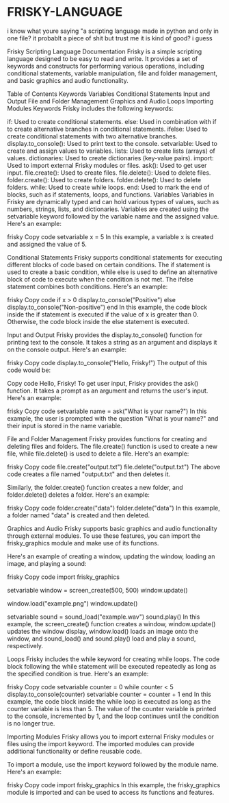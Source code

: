 # FRISKY-LANGUAGE
i know what youre saying "a scripting language made in python and only in one file? it probablt a piece of shit but trust me it is kind of good? i guess



Frisky Scripting Language Documentation
Frisky is a simple scripting language designed to be easy to read and write. It provides a set of keywords and constructs for performing various operations, including conditional statements, variable manipulation, file and folder management, and basic graphics and audio functionality.

Table of Contents
Keywords
Variables
Conditional Statements
Input and Output
File and Folder Management
Graphics and Audio
Loops
Importing Modules
Keywords
Frisky includes the following keywords:

if: Used to create conditional statements.
else: Used in combination with if to create alternative branches in conditional statements.
ifelse: Used to create conditional statements with two alternative branches.
display.to_console(): Used to print text to the console.
setvariable: Used to create and assign values to variables.
lists: Used to create lists (arrays) of values.
dictionaries: Used to create dictionaries (key-value pairs).
import: Used to import external Frisky modules or files.
ask(): Used to get user input.
file.create(): Used to create files.
file.delete(): Used to delete files.
folder.create(): Used to create folders.
folder.delete(): Used to delete folders.
while: Used to create while loops.
end: Used to mark the end of blocks, such as if statements, loops, and functions.
Variables
Variables in Frisky are dynamically typed and can hold various types of values, such as numbers, strings, lists, and dictionaries. Variables are created using the setvariable keyword followed by the variable name and the assigned value. Here's an example:

frisky
Copy code
setvariable x = 5
In this example, a variable x is created and assigned the value of 5.

Conditional Statements
Frisky supports conditional statements for executing different blocks of code based on certain conditions. The if statement is used to create a basic condition, while else is used to define an alternative block of code to execute when the condition is not met. The ifelse statement combines both conditions. Here's an example:

frisky
Copy code
if x > 0
  display.to_console("Positive")
else
  display.to_console("Non-positive")
end
In this example, the code block inside the if statement is executed if the value of x is greater than 0. Otherwise, the code block inside the else statement is executed.

Input and Output
Frisky provides the display.to_console() function for printing text to the console. It takes a string as an argument and displays it on the console output. Here's an example:

frisky
Copy code
display.to_console("Hello, Frisky!")
The output of this code would be:

Copy code
Hello, Frisky!
To get user input, Frisky provides the ask() function. It takes a prompt as an argument and returns the user's input. Here's an example:

frisky
Copy code
setvariable name = ask("What is your name?")
In this example, the user is prompted with the question "What is your name?" and their input is stored in the name variable.

File and Folder Management
Frisky provides functions for creating and deleting files and folders. The file.create() function is used to create a new file, while file.delete() is used to delete a file. Here's an example:

frisky
Copy code
file.create("output.txt")
file.delete("output.txt")
The above code creates a file named "output.txt" and then deletes it.

Similarly, the folder.create() function creates a new folder, and folder.delete() deletes a folder. Here's an example:

frisky
Copy code
folder.create("data")
folder.delete("data")
In this example, a folder named "data" is created and then deleted.

Graphics and Audio
Frisky supports basic graphics and audio functionality through external modules. To use these features, you can import the frisky_graphics module and make use of its functions.

Here's an example of creating a window, updating the window, loading an image, and playing a sound:

frisky
Copy code
import frisky_graphics

setvariable window = screen_create(500, 500)
window.update()

window.load("example.png")
window.update()

setvariable sound = sound_load("example.wav")
sound.play()
In this example, the screen_create() function creates a window, window.update() updates the window display, window.load() loads an image onto the window, and sound_load() and sound.play() load and play a sound, respectively.

Loops
Frisky includes the while keyword for creating while loops. The code block following the while statement will be executed repeatedly as long as the specified condition is true. Here's an example:

frisky
Copy code
setvariable counter = 0
while counter < 5
  display.to_console(counter)
  setvariable counter = counter + 1
end
In this example, the code block inside the while loop is executed as long as the counter variable is less than 5. The value of the counter variable is printed to the console, incremented by 1, and the loop continues until the condition is no longer true.

Importing Modules
Frisky allows you to import external Frisky modules or files using the import keyword. The imported modules can provide additional functionality or define reusable code.

To import a module, use the import keyword followed by the module name. Here's an example:

frisky
Copy code
import frisky_graphics
In this example, the frisky_graphics module is imported and can be used to access its functions and features.

